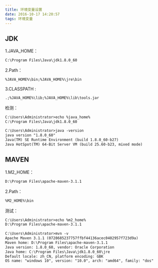 ```yaml
---
title: 环境变量设置
date: 2016-10-17 14:20:57
tags: 环境变量
---
```

## JDK
1.JAVA_HOME：
```xml
C:\Program Files\Java\jdk1.8.0_60
```
2.Path：
```xml
%JAVA_HOME%\bin;%JAVA_HOME%\jre\bin
```
3.CLASSPATH :
```xml
.;%JAVA_HOME%\lib;%JAVA_HOME%\lib\tools.jar
```
<!--more-->
检测：
```xml
C:\Users\Administrator>echo %java_home%
C:\Program Files\Java\jdk1.8.0_60
 
C:\Users\Administrator>java -version
java version "1.8.0_60"
Java(TM) SE Runtime Environment (build 1.8.0_60-b27)
Java HotSpot(TM) 64-Bit Server VM (build 25.60-b23, mixed mode)
```
## MAVEN
1.M2_HOME：
```xml
D:\Program Files\apache-maven-3.1.1
```
2.Path：
```xml
%M2_HOME%\bin
```
测试：
```xml
C:\Users\Administrator>echo %m2_home%
D:\Program Files\apache-maven-3.1.1
 
C:\Users\Administrator>mvn -v
Apache Maven 3.1.1 (0728685237757ffbf44136acec0402957f723d9a)
Maven home: D:\Program Files\apache-maven-3.1.1
Java version: 1.8.0_60, vendor: Oracle Corporation
Java home: C:\Program Files\Java\jdk1.8.0_60\jre
Default locale: zh_CN, platform encoding: GBK
OS name: "windows 10", version: "10.0", arch: "amd64", family: "dos"
```